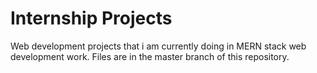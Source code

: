 # Internship Projects
Web development projects that i am currently doing in MERN stack web development work. Files are in the master branch of this repository.
